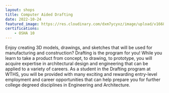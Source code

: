 ```yaml
---
layout: shops
title: Computer Aided Drafting
date: 2022-10-24
featured_image: https://res.cloudinary.com/dxm7ycyxz/image/upload/v1668016908/TechHigh.us/Technical%20areas/alden/drafting/lucas-kepner-Yn8D5B8C-eY-unsplash-1-1024x689_ziuqrd.jpg
certifications:
    - OSHA 10
---
```


Enjoy creating 3D models, drawings, and sketches that will be used for manufacturing and construction? Drafting is the program for you! While you learn to take a product from concept, to drawing, to prototype, you will acquire expertise in architectural design and engineering that can be applied to a variety of careers. As a student in the Drafting program at WTHS, you will be provided with many exciting and rewarding entry-level employment and career opportunities that can help prepare you for further college degreed disciplines in Engineering and Architecture.